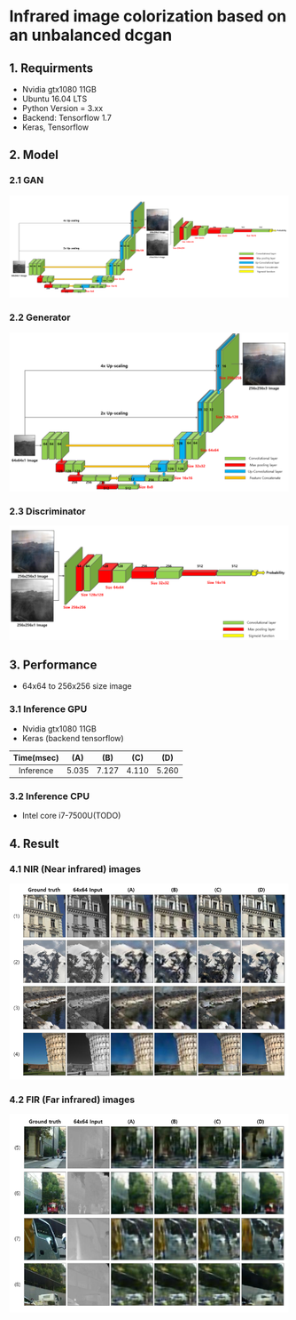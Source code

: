 # Infrared image colorization based on an unbalanced dcgan #

## 1. Requirments
* Nvidia gtx1080 11GB
* Ubuntu 16.04 LTS
* Python Version = 3.xx
* Backend: Tensorflow 1.7
* Keras, Tensorflow

## 2. Model
### 2.1 GAN
![GAN](./readme/model.PNG)

### 2.2 Generator
![GENERATOR](./readme/model_generator.PNG)

### 2.3 Discriminator
![DISCRIMINATOR](./readme/model_discriminator.png)

## 3. Performance
* 64x64 to 256x256 size image

### 3.1 Inference GPU
* Nvidia gtx1080 11GB
* Keras (backend tensorflow)

Time(msec)|(A)|(B)|(C)|(D)
:---:|:---:|:---:|:---:|:---:
Inference|5.035|7.127|4.110|5.260

### 3.2 Inference CPU
* Intel core i7-7500U(TODO)

## 4. Result
### 4.1 NIR (Near infrared) images
![NIR](./readme/result_nir.PNG)

### 4.2 FIR (Far infrared) images
![FIR](./readme/result_fir.PNG)


